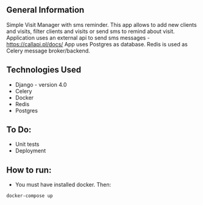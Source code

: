 ## General Information
Simple Visit Manager with sms reminder. This app allows to add new clients and visits, filter clients and visits or
send sms to remind about visit. Application uses an external api to send sms messages - https://callapi.pl/docs/
App uses Postgres as database. Redis is used as Celery message broker/backend. 

## Technologies Used
- Django - version 4.0
- Celery
- Docker
- Redis
- Postgres

## To Do:
- Unit tests
- Deployment

## How to run:
- You must have installed docker. Then:
```
docker-compose up
```


